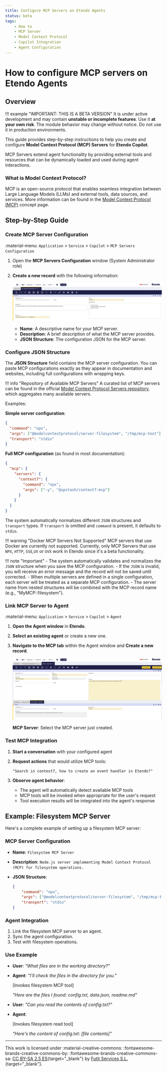 ```yaml
---
title: Configure MCP Servers on Etendo Agents
status: beta
tags:
    - How to
    - MCP Server
    - Model Context Protocol
    - Copilot Integration
    - Agent Configuration
---
```


# How to configure MCP servers on Etendo Agents

## Overview

!!! example  "IMPORTANT: THIS IS A BETA VERSION"
    It is under active development and may contain **unstable or incomplete features**. Use it **at your own risk**. The module behavior may change without notice. Do not use it in production environments.

This guide provides step-by-step instructions to help you create and configure **Model Context Protocol (MCP) Servers** for **Etendo Copilot**.

MCP Servers extend agent functionality by providing external tools and resources that can be dynamically loaded and used during agent interactions.

### What is Model Context Protocol?

MCP is an open-source protocol that enables seamless integration between Large Language Models (LLMs) and external tools, data sources, and services. More information can be found in the [Model Context Protocol (MCP)](../concepts/model-context-protocol.md) concept page.

## Step-by-Step Guide

### Create MCP Server Configuration
:material-menu: `Application` > `Service` > `Copilot` > `MCP Servers Configuration`

1. Open the **MCP Servers Configuration** window (System Administrator role)
2. **Create a new record** with the following information:

    ![MCP Server Configuration](../../../assets/developer-guide/etendo-copilot/how-to-guides/how-to-configure-mcp-servers-on-agents/mcp-server-configuration.png)

    - **Name**: A descriptive name for your MCP server.
    - **Description**: A brief description of what the MCP server provides.
    - **JSON Structure**: The configuration JSON for the MCP server.

### Configure JSON Structure

The **JSON Structure** field contains the MCP server configuration. You can paste MCP configurations exactly as they appear in documentation and websites, including full configurations with wrapping keys.

!!! info "Repository of Available MCP Servers"
    A curated list of MCP servers can be found in the official [Model Context Protocol Servers repository](https://github.com/modelcontextprotocol/servers), which aggregates many available servers.

Examples:

**Simple server configuration**:

```json
{
  "command": "npx",
  "args": ["@modelcontextprotocol/server-filesystem", "/tmp/mcp-test"],
  "transport": "stdio"
}
```

**Full MCP configuration** (as found in most documentation):

```json
{
  "mcp": {
    "servers": {
      "context7": {
        "command": "npx",
        "args": ["-y", "@upstash/context7-mcp"]
      }
    }
  }
}
```

The system automatically normalizes different `JSON` structures and `transport` types. If `transport` is omitted and `command` is present, it defaults to `stdio`.

!!! warning "Docker MCP Servers Not Supported"
    MCP servers that use Docker are currently not supported. Currently, only MCP Servers that use `NPX`, `HTTP`, `SSE`,`UV` or `UVX` work in Etendo since it's a beta functionality.

!!! note "Important"
    - The system automatically validates and normalizes the `JSON` structure when you save the MCP configuration.
    - If the `JSON` is invalid, you will receive an error message and the record will not be saved until corrected.
    - When multiple servers are defined in a single configuration, each server will be treated as a separate MCP configuration.
    - The server name from nested structures will be combined with the MCP record name (e.g., "MyMCP::filesystem").

### Link MCP Server to Agent

:material-menu: `Application` > `Service` > `Copilot` > `Agent`

1. **Open the Agent window** in **Etendo**.
2. **Select an existing agent** or create a new one.
3. **Navigate to the MCP tab** within the Agent window and **Create a new record**.

    ![Agent MCP Configuration](../../../assets/developer-guide/etendo-copilot/how-to-guides/how-to-configure-mcp-servers-on-agents/agent-mcp-configuration.png)
   
    **MCP Server**: Select the MCP server just created.

### Test MCP Integration

1. **Start a conversation** with your configured agent

2. **Request actions** that would utilize MCP tools:
   
   ```
   "Search in context7, how to create an event handler in Etendo?"
   ```

3. **Observe agent behavior**:

    - The agent will automatically detect available MCP tools
    - MCP tools will be invoked when appropriate for the user's request
    - Tool execution results will be integrated into the agent's response

## Example: Filesystem MCP Server

Here's a complete example of setting up a filesystem MCP server:

### MCP Server Configuration

- **Name**: `Filesystem MCP Server`
- **Description**: `Node.js server implementing Model Context Protocol (MCP) for filesystem operations.`
- **JSON Structure**:

    ```json
    {
        "command": "npx",
        "args": ["@modelcontextprotocol/server-filesystem", "/tmp/mcp-test"],
        "transport": "stdio"
    }
    ```

### Agent Integration

1. Link the filesystem MCP server to an agent.
2. Sync the agent configuration.
3. Test with filesystem operations.

### Use Example

- **User**: *"What files are in the working directory?"*
- **Agent**: *"I'll check the files in the directory for you."* 
    
    [Invokes filesystem MCP tool]
    
    *"Here are the files I found: config.txt, data.json, readme.md"*

- **User**: *"Can you read the contents of config.txt?"*
- **Agent**:

    [Invokes filesystem read tool]

    *"Here's the content of config.txt: [file contents]"*


---
This work is licensed under :material-creative-commons: :fontawesome-brands-creative-commons-by: :fontawesome-brands-creative-commons-sa: [ CC BY-SA 2.5 ES](https://creativecommons.org/licenses/by-sa/2.5/es/){target="_blank"} by [Futit Services S.L.](https://etendo.software){target="_blank"}.

